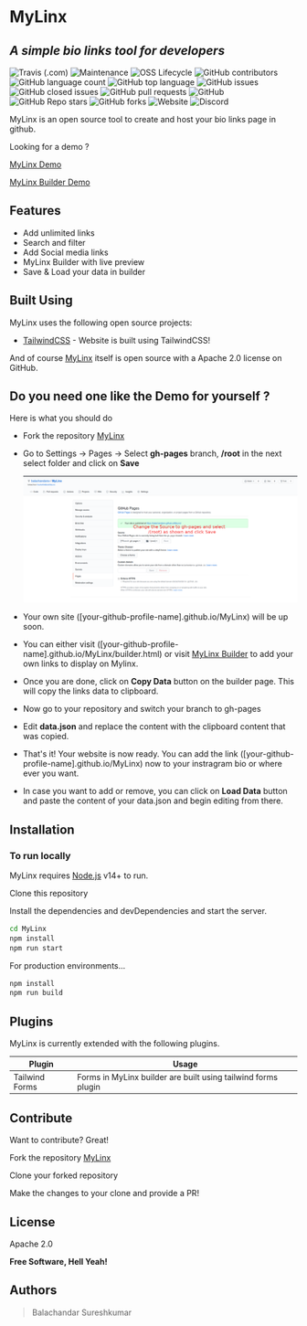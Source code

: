 # MyLinx
## _A simple bio links tool for ***developers***_


![Travis (.com)](https://img.shields.io/travis/com/youaskwebuild/MyLinx?style=for-the-badge)
![Maintenance](https://img.shields.io/maintenance/yes/2021?style=for-the-badge)
![OSS Lifecycle](https://img.shields.io/osslifecycle/youaskwebuild/MyLinx?style=for-the-badge)
![GitHub contributors](https://img.shields.io/github/contributors/youaskwebuild/MyLinx?style=for-the-badge)
![GitHub language count](https://img.shields.io/github/languages/count/youaskwebuild/MyLinx?style=for-the-badge)
![GitHub top language](https://img.shields.io/github/languages/top/youaskwebuild/MyLinx?style=for-the-badge)
![GitHub issues](https://img.shields.io/github/issues-raw/youaskwebuild/MyLinx?style=for-the-badge)
![GitHub closed issues](https://img.shields.io/github/issues-closed-raw/youaskwebuild/MyLinx?style=for-the-badge)
![GitHub pull requests](https://img.shields.io/github/issues-pr-raw/youaskwebuild/MyLinx?style=for-the-badge)
![GitHub](https://img.shields.io/github/license/youaskwebuild/MyLinx?style=for-the-badge)
![GitHub Repo stars](https://img.shields.io/github/stars/youaskwebuild/MyLinx?style=for-the-badge)
![GitHub forks](https://img.shields.io/github/forks/youaskwebuild/MyLinx?style=for-the-badge)
![Website](https://img.shields.io/website?down_message=Offline&style=for-the-badge&up_message=Online&url=https%3A%2F%2Fyouaskwebuild.github.io%2FMyLinx%2F)
![Discord](https://img.shields.io/discord/854067244274155540?style=for-the-badge)




MyLinx is an open source tool to create and host your bio links page in github. 

Looking for a demo ? 

[MyLinx Demo](https://youaskwebuild.github.io/MyLinx/)

[MyLinx Builder Demo](https://youaskwebuild.github.io/MyLinx/builder.html)

## Features

- Add unlimited links
- Search and filter 
- Add Social media links
- MyLinx Builder with live preview
- Save & Load your data in builder

## Built Using

MyLinx uses the following open source projects:

- [TailwindCSS] - Website is built using TailwindCSS!

And of course [MyLinx](https://github.com/YouAskWeBuild/MyLinx) itself is open source with a Apache 2.0 license on GitHub.


## Do you need one like the Demo for yourself ? 

Here is what you should do

- Fork the repository [MyLinx](https://github.com/youaskwebuild/MyLinx/fork)
- Go to Settings -> Pages -> Select **gh-pages** branch, **/root** in the next select folder and click on **Save**

   ![Example](./how-to-use.png)
- Your own site ([your-github-profile-name].github.io/MyLinx) will be up soon.

- You can either visit ([your-github-profile-name].github.io/MyLinx/builder.html) or visit [MyLinx Builder](https://youaskwebuild.github.io/MyLinx/builder.html) to add your own links to display on Mylinx.

- Once you are done, click on **Copy Data** button on the builder page. This will copy the links data to clipboard. 

- Now go to your repository and switch your branch to gh-pages

- Edit **data.json** and replace the content with the clipboard content that was copied.

- That's it! Your website is now ready. You can add the link ([your-github-profile-name].github.io/MyLinx) now to your instragram bio or where ever you want.

- In case you want to add or remove, you can click on **Load Data** button and paste the content of your data.json and begin editing from there.




## Installation

### To run locally

MyLinx requires [Node.js](https://nodejs.org/) v14+ to run.

Clone this repository

Install the dependencies and devDependencies and start the server.

```sh
cd MyLinx
npm install
npm run start
```

For production environments...

```sh
npm install 
npm run build
```

## Plugins

MyLinx is currently extended with the following plugins.

| Plugin | Usage |
| ------ | ------ |
|Tailwind Forms | Forms in MyLinx builder are built using tailwind forms plugin 

## Contribute

Want to contribute? Great!

Fork the repository [MyLinx](https://github.com/youaskwebuild/MyLinx/fork)

Clone your forked repository
 
Make the changes to your clone and provide a PR! 


## License

Apache 2.0

**Free Software, Hell Yeah!**


   [TailwindCSS]: <https://github.com/tailwindlabs/tailwindcss>
   [Tailwind Forms]: <https://github.com/tailwindlabs/tailwindcss-forms>


## Authors

> Balachandar Sureshkumar
